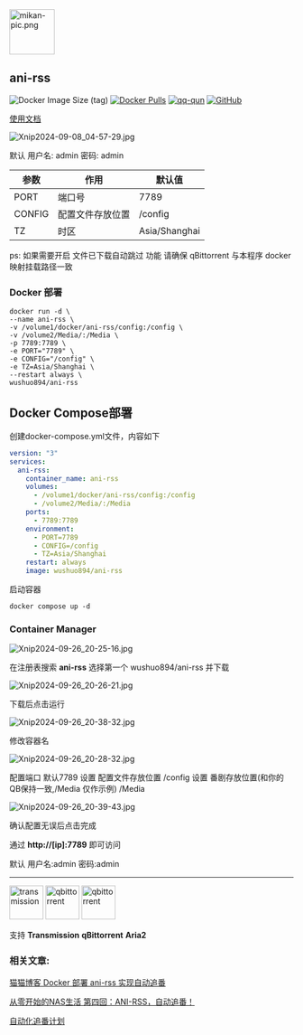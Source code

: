 <img alt="mikan-pic.png" height="80" src="https://docs.wushuo.top/image/mikan-pic.png"/>

## ani-rss

![Docker Image Size (tag)](https://img.shields.io/docker/image-size/wushuo894/ani-rss/latest)
[![Docker Pulls](https://img.shields.io/docker/pulls/wushuo894/ani-rss)](https://hub.docker.com/r/wushuo894/ani-rss)
[![qq-qun](https://img.shields.io/static/v1?label=QQ%E7%BE%A4&message=171563627&color=blue)](http://qm.qq.com/cgi-bin/qm/qr?_wv=1027&k=_EKAkxs6Ld4fWcMNAbUQzcp4tv20vjVH&authKey=KG3GAsZfKQosbAWkks%2FbEj0LCGwxoeLJ3DTU0loHkGdHLqHYgJNv3%2BmSERmYt47b&noverify=0&group_code=171563627)
[![GitHub](https://img.shields.io/badge/-GitHub-181717?logo=github)](https://github.com/wushuo894/ani-rss)

[使用文档](https://docs.wushuo.top/docs)

![Xnip2024-09-08_04-57-29.jpg](https://docs.wushuo.top/image/Xnip2024-09-08_04-57-29.jpg)

默认 用户名: admin 密码: admin

| 参数     | 作用       | 默认值           |
|--------|----------|---------------|
| PORT   | 端口号      | 7789          |
| CONFIG | 配置文件存放位置 | /config       |
| TZ     | 时区       | Asia/Shanghai |

ps: 如果需要开启 文件已下载自动跳过 功能 请确保 qBittorrent 与本程序 docker 映射挂载路径一致

### Docker 部署

    docker run -d \
    --name ani-rss \
    -v /volume1/docker/ani-rss/config:/config \
    -v /volume2/Media/:/Media \
    -p 7789:7789 \
    -e PORT="7789" \
    -e CONFIG="/config" \
    -e TZ=Asia/Shanghai \
    --restart always \
    wushuo894/ani-rss

## Docker Compose部署

创建docker-compose.yml文件，内容如下

```yaml
version: "3"
services:
  ani-rss:
    container_name: ani-rss
    volumes:
      - /volume1/docker/ani-rss/config:/config
      - /volume2/Media/:/Media
    ports:
      - 7789:7789
    environment:
      - PORT=7789
      - CONFIG=/config
      - TZ=Asia/Shanghai
    restart: always
    image: wushuo894/ani-rss
```

启动容器

```shell
docker compose up -d
```

### Container Manager

![Xnip2024-09-26_20-25-16.jpg](https://docs.wushuo.top/image/Xnip2024-09-26_20-25-16.jpg)

在注册表搜索 **ani-rss** 选择第一个 wushuo894/ani-rss 并下载

![Xnip2024-09-26_20-26-21.jpg](https://docs.wushuo.top/image/Xnip2024-09-26_20-26-21.jpg)

下载后点击运行

![Xnip2024-09-26_20-38-32.jpg](https://docs.wushuo.top/image/Xnip2024-09-26_20-38-32.jpg)

修改容器名

![Xnip2024-09-26_20-28-32.jpg](https://docs.wushuo.top/image/Xnip2024-09-26_20-28-32.jpg)

配置端口 默认7789
设置 配置文件存放位置 /config
设置 番剧存放位置(和你的QB保持一致,/Media 仅作示例) /Media

![Xnip2024-09-26_20-39-43.jpg](https://docs.wushuo.top/image/Xnip2024-09-26_20-39-43.jpg)

确认配置无误后点击完成

通过 **http://[ip]:7789** 即可访问

默认 用户名:admin 密码:admin

<hr style="height: 1px;">
<div>
<img src="https://docs.wushuo.top/image/tr.png" alt="transmission" width="60">
<img src="https://docs.wushuo.top/image/qb.png" alt="qbittorrent" width="60">
<img src="https://docs.wushuo.top/image/aria2.png" alt="qbittorrent" width="60">

<p>支持 <strong>Transmission</strong> <strong>qBittorrent</strong> <strong>Aria2</strong></p>
</div>

### 相关文章:

[猫猫博客 Docker 部署 ani-rss 实现自动追番](https://catcat.blog/docker-ani-rss.html)

[从零开始的NAS生活 第四回：ANI-RSS，自动追番！](https://www.wtsss.fun/archives/qhaQ3M7v)

[自动化追番计划](http://jinghuashang.cn/posts/8f622332.html)
